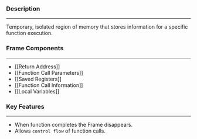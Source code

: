 ### Description
---
Temporary, isolated region of memory that stores information for a specific function execution. 

### Frame Components
---
- [[Return Address]]
- [[Function Call Parameters]]
- [[Saved Registers]]
- [[Function Call Information]]
- [[Local Variables]]
### Key Features
---
- When function completes the Frame disappears.
- Allows `control flow` of function calls.